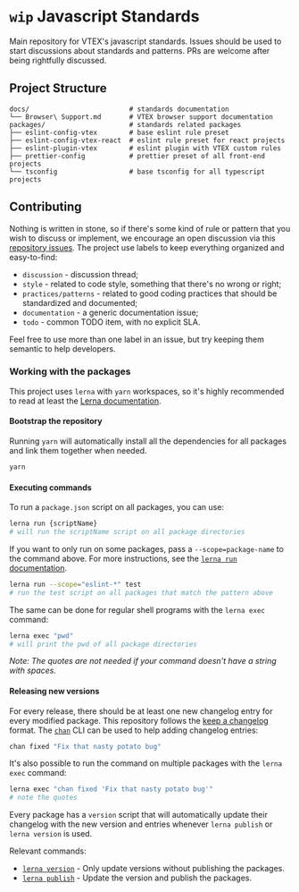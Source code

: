 # `wip` Javascript Standards

Main repository for VTEX's javascript standards. Issues should be used to start discussions about standards and patterns. PRs are welcome after being rightfully discussed.

## Project Structure

```tree
docs/                         # standards documentation
└── Browser\ Support.md       # VTEX browser support documentation
packages/                     # standards related packages
├── eslint-config-vtex        # base eslint rule preset
├── eslint-config-vtex-react  # eslint rule preset for react projects
├── eslint-plugin-vtex        # eslint plugin with VTEX custom rules
├── prettier-config           # prettier preset of all front-end projects
└── tsconfig                  # base tsconfig for all typescript projects
```

## Contributing

Nothing is written in stone, so if there's some kind of rule or pattern that you wish to discuss or implement, we encourage an open discussion via this [repository issues](/issues). The project use labels to keep everything organized and easy-to-find:

- `discussion` - discussion thread;
- `style` - related to code style, something that there's no wrong or right;
- `practices/patterns` - related to good coding practices that should be standardized and documented;
- `documentation` - a generic documentation issue;
- `todo` - common TODO item, with no explicit SLA.

Feel free to use more than one label in an issue, but try keeping them semantic to help developers.

### Working with the packages

This project uses `lerna` with `yarn` workspaces, so it's highly recommended to read at least the [Lerna documentation](https://github.com/lerna/lerna).

#### Bootstrap the repository

Running `yarn` will automatically install all the dependencies for all packages and link them together when needed.

```bash
yarn
```

#### Executing commands

To run a `package.json` script on all packages, you can use:

```bash
lerna run {scriptName}
# will run the scriptName script on all package directories
```

If you want to only run on some packages, pass a `--scope=package-name` to the command above. For more instructions, see the [`lerna run` documentation](https://github.com/lerna/lerna/tree/master/commands/run#readme).

```bash
lerna run --scope="eslint-*" test
# run the test script on all packages that match the pattern above
```

The same can be done for regular shell programs with the `lerna exec` command:

```bash
lerna exec "pwd"
# will print the pwd of all package directories
```

_Note: The quotes are not needed if your command doesn't have a string with spaces._

#### Releasing new versions

For every release, there should be at least one new changelog entry for every modified package. This repository follows the [keep a changelog](https://keepachangelog.com/en/1.0.0/) format. The [`chan`](https://github.com/geut/chan) CLI can be used to help adding changelog entries:

```bash
chan fixed "Fix that nasty potato bug"
```

It's also possible to run the command on multiple packages with the `lerna exec` command:

```bash
lerna exec "chan fixed 'Fix that nasty potato bug'"
# note the quotes
```

Every package has a `version` script that will automatically update their changelog with the new version and entries whenever `lerna publish` or `lerna version` is used.

Relevant commands:

- [`lerna version`](https://github.com/lerna/lerna/blob/master/commands/version/README.md) - Only update versions without publishing the packages.
- [`lerna publish`](https://github.com/lerna/lerna/blob/master/commands/publish/README.md) - Update the version and publish the packages.
